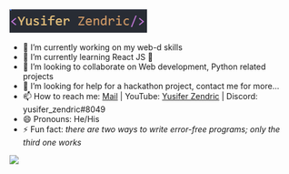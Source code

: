 <img src="https://github.com/YusiferZendric/MyEfiConfig/blob/portfolio/title.png">

- 🔭 I’m currently working on my web-d skills
- 🌱 I’m currently learning React JS 🤖
- 👯 I’m looking to collaborate on Web development, Python related projects
- 🤔 I’m looking for help for a hackathon project, contact me for more...
- 📫 How to reach me: [Mail](mailto:yzendric@gmail.com) | YouTube: [Yusifer Zendric](https://www.youtube.com/channel/UCeGqD0QB70e520mBqgH7BWQ) | Discord: yusifer_zendric#8049
- 😄 Pronouns: He/His
- ⚡ Fun fact: *there are two ways to write error-free programs; only the third one works*


<img src="https://github-readme-stats.vercel.app/api?username=YusiferZendric&&show_icons=true&title_color=ffffff&icon_color=bb2acf&text_color=daf7dc&bg_color=151515">

